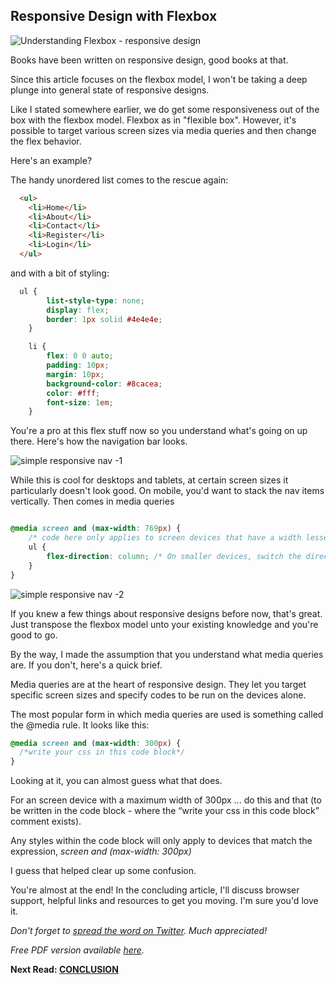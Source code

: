 ## Responsive Design with Flexbox

![Understanding Flexbox - responsive design](http://i.imgur.com/kCh7pgs.jpg)

Books have been written on responsive design, good books at that.

Since this article focuses on the flexbox model, I won't be taking a deep plunge into general state of responsive designs.


Like I stated somewhere earlier, we do get some responsiveness out of the box with the flexbox model. Flexbox as in "flexible box". However, it's possible to target various screen sizes via media queries and then change the flex behavior.

Here's an example?

The handy unordered list comes to the rescue again:

```html
  <ul>
    <li>Home</li>
    <li>About</li>
    <li>Contact</li>
    <li>Register</li>
    <li>Login</li>
  </ul>
```

and with a bit of styling:

```css
  ul {
		list-style-type: none;
		display: flex;
		border: 1px solid #4e4e4e;
	}

	li {
		flex: 0 0 auto;
		padding: 10px;
		margin: 10px;
		background-color: #8cacea;
		color: #fff;
		font-size: 1em;
	}
```
You're a pro at this flex stuff now so you understand what's going on up there. Here's how the  navigation bar looks.

![simple responsive nav -1](http://i.imgur.com/YkbsyGt.png)

While this is cool for desktops and tablets, at certain screen sizes it particularly doesn't look good. On mobile, you'd want to stack the nav items vertically. Then comes in media queries

```css

@media screen and (max-width: 769px) {
	/* code here only applies to screen devices that have a width lesser than 769px*/
	ul {
		flex-direction: column; /* On smaller devices, switch the direction*/
	}
}

```
![simple responsive nav -2](http://i.imgur.com/GJQZXDW.png)

If you knew a few things about responsive designs before now, that's great. Just transpose the flexbox model unto your existing knowledge and you're good to go.

By the way, I made the assumption that you understand what media queries are. If you don't, here's a quick brief.

Media queries are at the heart of responsive design. They let you target specific screen sizes and specify codes to be run on the devices alone.

The most popular form in which media queries are used is something called the @media rule. It looks like this:

```css
@media screen and (max-width: 300px) {
  /*write your css in this code block*/
}
```

Looking at it, you can almost guess what that does.

For an screen device with a maximum width of 300px ... do this and that (to be written in the code block - where the “write your css in this code block” comment exists).

Any styles within the code block will only apply to devices that match the expression, *screen and (max-width: 300px)*

I guess that helped clear up some confusion.

You're almost at the end! In the concluding article, I'll discuss browser support, helpful links and resources to get you moving. I'm sure you'd love it.

_Don't forget to [spread the word on Twitter](http://ctt.ec/wZ5U9). Much appreciated!_

_Free PDF version available [here](bit.ly/und_f)._

**Next Read: [CONCLUSION](https://github.com/ohansemmanuel/Understanding-Flexbox/blob/master/10.%20Conclusion/readme.md)**
